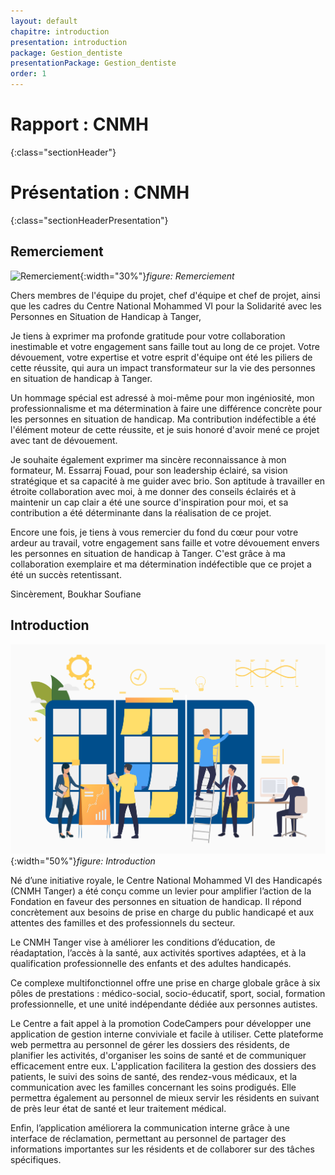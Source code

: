 ```yaml
---
layout: default
chapitre: introduction
presentation: introduction
package: Gestion_dentiste
presentationPackage: Gestion_dentiste
order: 1
---
```


# Rapport : CNMH
{:class="sectionHeader"}

# Présentation : CNMH 
{:class="sectionHeaderPresentation"}

<!-- new slide -->

## Remerciement

![Remerciement](./images/thanks.avif){:width="30%"}*figure: Remerciement*

<!-- note -->

Chers membres de l'équipe du projet, chef d'équipe et chef de projet, ainsi que les cadres du Centre National Mohammed VI pour la Solidarité avec les Personnes en Situation de Handicap à Tanger,

Je tiens à exprimer ma profonde gratitude pour votre collaboration inestimable et votre engagement sans faille tout au long de ce projet. Votre dévouement, votre expertise et votre esprit d'équipe ont été les piliers de cette réussite, qui aura un impact transformateur sur la vie des personnes en situation de handicap à Tanger.

Un hommage spécial est adressé à moi-même pour mon ingéniosité, mon professionnalisme et ma détermination à faire une différence concrète pour les personnes en situation de handicap. Ma contribution indéfectible a été l'élément moteur de cette réussite, et je suis honoré d'avoir mené ce projet avec tant de dévouement.

Je souhaite également exprimer ma sincère reconnaissance à mon formateur, M. Essarraj Fouad, pour son leadership éclairé, sa vision stratégique et sa capacité à me guider avec brio. Son aptitude à travailler en étroite collaboration avec moi, à me donner des conseils éclairés et à maintenir un cap clair a été une source d'inspiration pour moi, et sa contribution a été déterminante dans la réalisation de ce projet.

Encore une fois, je tiens à vous remercier du fond du cœur pour votre ardeur au travail, votre engagement sans faille et votre dévouement envers les personnes en situation de handicap à Tanger. C'est grâce à ma collaboration exemplaire et ma détermination indéfectible que ce projet a été un succès retentissant.

Sincèrement, Boukhar Soufiane

<!-- new slide -->

## Introduction

![Introduction](./images/introduction.jpg){:width="50%"}*figure: Introduction*

<!-- note -->

Né d’une initiative royale, le Centre National Mohammed VI des Handicapés (CNMH Tanger) a été conçu comme un levier pour amplifier l’action de la Fondation en faveur des personnes en situation de handicap. Il répond concrètement aux besoins de prise en charge du public handicapé et aux attentes des familles et des professionnels du secteur.

Le CNMH Tanger vise à améliorer les conditions d’éducation, de réadaptation, l’accès à la santé, aux activités sportives adaptées, et à la qualification professionnelle des enfants et des adultes handicapés.

Ce complexe multifonctionnel offre une prise en charge globale grâce à six pôles de prestations : médico-social, socio-éducatif, sport, social, formation professionnelle, et une unité indépendante dédiée aux personnes autistes.

Le Centre a fait appel à la promotion CodeCampers pour développer une application de gestion interne conviviale et facile à utiliser. Cette plateforme web permettra au personnel de gérer les dossiers des résidents, de planifier les activités, d'organiser les soins de santé et de communiquer efficacement entre eux. L'application facilitera la gestion des dossiers des patients, le suivi des soins de santé, des rendez-vous médicaux, et la communication avec les familles concernant les soins prodigués. Elle permettra également au personnel de mieux servir les résidents en suivant de près leur état de santé et leur traitement médical.

Enfin, l’application améliorera la communication interne grâce à une interface de réclamation, permettant au personnel de partager des informations importantes sur les résidents et de collaborer sur des tâches spécifiques.

<!-- new slide -->


